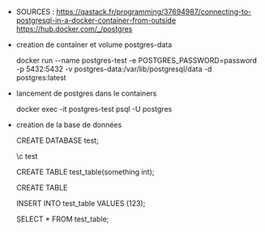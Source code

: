 
- SOURCES :   https://qastack.fr/programming/37694987/connecting-to-postgresql-in-a-docker-container-from-outside  
              https://hub.docker.com/_/postgres

- creation de container et volume postgres-data

  docker run --name postgres-test -e POSTGRES_PASSWORD=password -p 5432:5432 -v postgres-data:/var/lib/postgresql/data -d postgres:latest

- lancement de postgres dans le containers

  docker exec -it postgres-test psql -U postgres

- creation de la base de données

  CREATE DATABASE test;
  
  \c test
  
  CREATE TABLE test_table(something int);
  
  CREATE TABLE
  
  INSERT INTO test_table VALUES (123);
  
  SELECT * FROM test_table;
  


